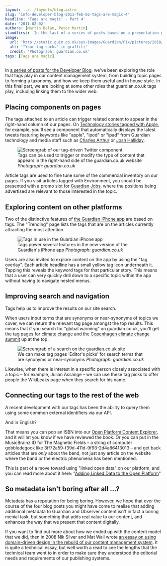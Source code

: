 ```yaml
---
layout: ../../layouts/blog.astro
slug: 'info-developer-blog-2011-feb-02-tags-are-magic-4'
headline: 'Tags are magic! - Part 4'
date: '2011-02-02'
authors: [Martin Belam, Peter Martin]
standfirst: 'In the last of a series of posts based on a presentation given at last year''s Online Information conference in London, the Guardian''s tag manager Peter Martin and information architect Martin Belam look at how our tags are used to link to the external world, improve search and navigation, and to place components on our pages'
image:
  url: 'http://static.guim.co.uk/sys-images/Guardian/Pix/pictures/2010/12/21/1292951432122/tag_rbrwr_photo.jpg'
  alt: '"Your tag sucks" in graffiti'
  credit: 'Photograph: guardian.co.uk'
tags: [Tags are magic]
---
```


In [a series of posts for the Developer Blog](http://www.guardian.co.uk/info/series/tags-are-magic), we've been exploring the role that tags play in our content management system, from building topic pages to forming a taxonomy, and how we keep them useful and in house style. In this final part, we are looking at some other roles that guardian.co.uk tags play, including linking them to the wider web.

Placing components on pages
---------------------------

The tags attached to an article can trigger related content to appear in the right-hand column of our pages. On [Technology stories tagged with Apple](http://www.guardian.co.uk/technology/apple), for example, you'll see a component that automatically displays the latest tweets featuring keywords like "apple", "ipod" or "ipad" from Guardian technology and media staff such as [Charles Arthur](http://www.guardian.co.uk/profile/charlesarthur) or [Josh Halliday](http://www.guardian.co.uk/profile/josh-halliday).


   <figure>
   <img alt="Screengrab of our tag-driven Twitter component" src="https://i.guim.co.uk/img/static/sys-images/Guardian/Pix/pictures/2010/12/22/1293037101141/apple_news_on_twitter.jpg?width=620&quality=45&auto=format&fit=max&dpr=2&s=d30255d91152ca1e63b5ea0557a74f84" loading="lazy" />
   <figcaption>
     Tags can be used to trigger or modify the type of content that appears in the right-hand side of the guardian.co.uk website
    <i>Photograph: guardian.co.uk</i>
    </figcaption>
    </figure>

Article tags are used to fine tune some of the commercial inventory on our pages. If you visit articles tagged with Environment, you should be presented with a promo slot for [Guardian Jobs](http://jobs.guardian.co.uk/), where the positions being advertised are relevant to those interested in the topic.

Exploring content on other platforms
------------------------------------

Two of the distinctive features of [the Guardian iPhone app](http://www.guardian.co.uk/iphone) are based on tags. The "Trending" page lists the tags that are on the articles currently attracting the most attention.


   <figure>
   <img alt="Tags in use in the Guardian iPhone app" src="https://i.guim.co.uk/img/static/sys-images/Guardian/Pix/pictures/2011/1/20/1295518142560/tags_in_iphone_v2.jpg?width=620&quality=45&auto=format&fit=max&dpr=2&s=1e8f2c47743d7bfcbf29f66d0204aa20" loading="lazy" />
   <figcaption>
     Tags power several features in the new version of the Guardian's iPhone app
    <i>Photograph: guardian.co.uk</i>
    </figcaption>
    </figure>

Users are also invited to explore content on the app by using the "tag overlay". Each article headline has a small yellow tag icon underneath it. Tapping this reveals the keyword tags for that particular story. This means that a user can very quickly drill down to a specific topic within the app without having to navigate nested menus.

Improving search and navigation
-------------------------------

Tags help us to improve the results on our site search.

When users input terms that are synonyms or near-synonyms of topics we cover, we can return the relevant tag page amongst the top results. This means that if you search for "global warming" on guardian.co.uk, you'll get the tag pages for [climate change](http://www.guardian.co.uk/environment/climate-change) and the [Copenhagen climate change summit](http://www.guardian.co.uk/environment/copenhagen) up at the top.


   <figure>
   <img alt="Screengrab of a search on the guardian.co.uk site" src="https://i.guim.co.uk/img/static/sys-images/Guardian/Pix/pictures/2010/12/22/1293037157606/global_warming_search.jpg?width=620&quality=45&auto=format&fit=max&dpr=2&s=fee209734fb3f74c63138a909b170be9" loading="lazy" />
   <figcaption>
     We can make tag pages 'Editor's picks' for search terms that are synonyms or near-synonyms
    <i>Photograph: guardian.co.uk</i>
    </figcaption>
    </figure>

Likewise, when there is interest in a specific person closely associated with a topic – for example, Julian Assange – we can use these tag picks to offer people the WikiLeaks page when they search for his name.

Connecting our tags to the rest of the web
------------------------------------------

A recent development with our tags has been the ability to query them using some common external identifiers via our API.

And in English?

That means you can pop an ISBN into our [Open Platform Content Explorer](http://explorer.content.guardianapis.com/#/), and it will let you know if we have reviewed the book. Or you can put in the MusicBrainz ID for The Magnetic Fields – a string of computer gobbledegook like 3ff72a59-f39d-411d-9f93-2d4a86413013 – and get back articles that are _only_ about the band, not just any article on the website where the band _or_ the electric phenomena has been mentioned.

This is part of a move toward using "linked open data" on our platform, and you can read more about it here: "[Adding Linked Data to the Open Platform](http://www.guardian.co.uk/help/insideguardian/2010/oct/18/linked-data-guardian-open-platform)"

So metadata isn't boring after all ...?
---------------------------------------

Metadata has a reputation for being boring. However, we hope that over the course of the four blog posts you might have come to realise that adding additional metadata to Guardian and Observer content isn't in fact a boring menial task, but something that adds real value to our content, and enhances the way that we present that content digitally.

If you want to find out more about how we ended up with the content model that we did, then in 2008 Nik Silver and Mat Wall wrote [an essay on using domain-driven design in the rebuild of our content management system](http://www.infoq.com/articles/ddd-evolving-architecture). It is quite a technical essay, but well worth a read to see the lengths that the technical team went to in order to make sure they understood the editorial needs and requirements of our publishing systems.

